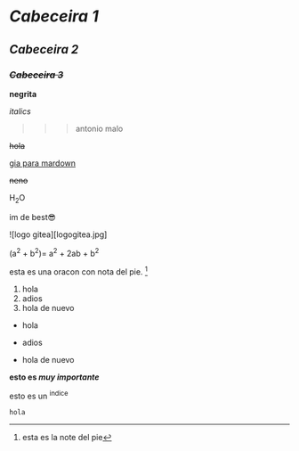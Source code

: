 # *Cabeceira 1*
## *Cabeceira 2*
### ~~*Cabeceira 3*~~

**negrita**

*italics*

>>>antonio malo

~~hola~~

[gia para mardown](https://docs.github.com/es/get-started/writing-on-github/getting-started-with-writing-and-formatting-on-github/basic-writing-and-formatting-syntax)

~~neno~~

H<sub>2</sub>O

im de best😎

![logo gitea][logogitea.jpg]

(a<sup>2</sup> + b<sup>2</sup>)= a<sup>2</sup> + 2ab +  b<sup>2</sup>

esta es una oracon con nota del pie. [^1]
[^1]: esta es la note del pie

1. hola
2. adios
3. hola de nuevo

- hola
+ adios
* hola de nuevo

**esto es _muy importante_**

esto es un <sup>indice</sup>

`hola`	

